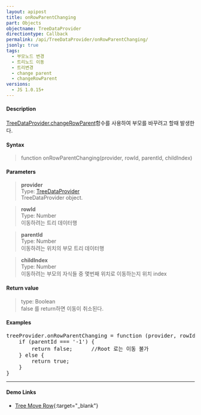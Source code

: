 ```yaml
---
layout: apipost
title: onRowParentChanging
part: Objects
objectname: TreeDataProvider
directiontype: Callback
permalink: /api/TreeDataProvider/onRowParentChanging/
jsonly: true
tags:
  - 부모노드 변경
  - 트리노드 이동
  - 트리변경
  - change parent
  - changeRowParent
versions:
  - JS 1.0.15+
---
```



#### Description

 [TreeDataProvider.changeRowParent](/api/TreeDataProvider/changeRowParent/)함수를 사용하여 부모를 바꾸려고 할때 발생한다. 

#### Syntax

> function onRowParentChanging(provider, rowId, parentId, childIndex)  

#### Parameters

> **provider**  
> Type: [TreeDataProvider](/api/TreeDataProvider/)  
> TreeDataProvider object.   

> **rowId**    
> Type: Number    
> 이동하려는 트리 데이터행   

> **parentId**    
> Type: Number    
> 이동하려는 위치의 부모 트리 데이터행       

> **childIndex**    
> Type: Number    
> 이동하려는 부모의 자식들 중 몇번째 위치로 이동하는지 위치 index  

#### Return value

> type: Boolean  
> false 를 return하면 이동이 취소된다.  

#### Examples 

<pre class="prettyprint">
treeProvider.onRowParentChanging = function (provider, rowId, parentId, childIndex)  {
    if (parentId === '-1') {
        return false;      //Root 로는 이동 불가
    } else {
        return true;
    }
}
</pre>

---

#### Demo Links

* [Tree Move Row](http://demo.realgrid.com/Tree/TreeNodeControl){:target="_blank"}